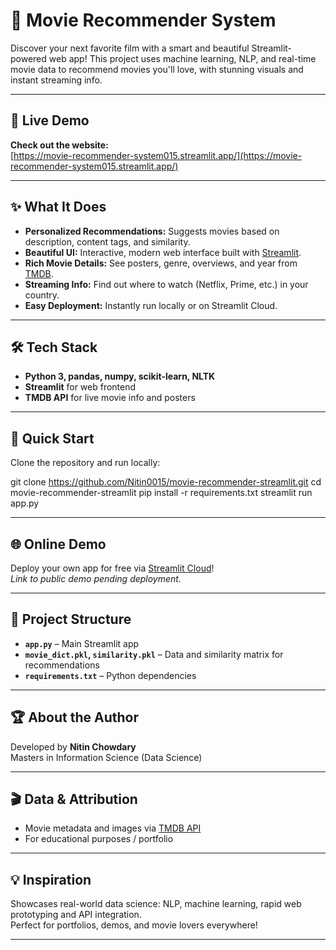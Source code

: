 # 🍿 Movie Recommender System

Discover your next favorite film with a smart and beautiful Streamlit-powered web app! This project uses machine learning, NLP, and real-time movie data to recommend movies you'll love, with stunning visuals and instant streaming info.

---

## 🌟 Live Demo

**Check out the website:**  
[https://movie-recommender-system015.streamlit.app/](https://movie-recommender-system015.streamlit.app/)

---

## ✨ What It Does

- **Personalized Recommendations:** Suggests movies based on description, content tags, and similarity.
- **Beautiful UI:** Interactive, modern web interface built with [Streamlit](https://streamlit.io).
- **Rich Movie Details:** See posters, genre, overviews, and year from [TMDB](https://www.themoviedb.org).
- **Streaming Info:** Find out where to watch (Netflix, Prime, etc.) in your country.
- **Easy Deployment:** Instantly run locally or on Streamlit Cloud.

---

## 🛠 Tech Stack

- **Python 3, pandas, numpy, scikit-learn, NLTK**
- **Streamlit** for web frontend
- **TMDB API** for live movie info and posters

---

## 🚀 Quick Start

Clone the repository and run locally:


git clone https://github.com/Nitin0015/movie-recommender-streamlit.git
cd movie-recommender-streamlit
pip install -r requirements.txt
streamlit run app.py



---

## 🌐 Online Demo

Deploy your own app for free via [Streamlit Cloud](https://share.streamlit.io)!  
_Link to public demo pending deployment._

---

## 📁 Project Structure

- **`app.py`** – Main Streamlit app
- **`movie_dict.pkl`, `similarity.pkl`** – Data and similarity matrix for recommendations
- **`requirements.txt`** – Python dependencies

---

## 🏆 About the Author

Developed by **Nitin Chowdary**  
Masters in Information Science (Data Science)

---

## 🎬 Data & Attribution

- Movie metadata and images via [TMDB API](https://www.themoviedb.org/documentation/api)
- For educational purposes / portfolio

---

## 💡 Inspiration

Showcases real-world data science: NLP, machine learning, rapid web prototyping and API integration.  
Perfect for portfolios, demos, and movie lovers everywhere!

---
